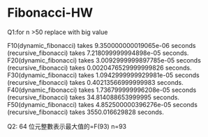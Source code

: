 # Fibonacci-HW

Q1:for n >50 replace with big value 

F10(dynamic_fibonacci) takes 9.350000000019065e-06 seconds (recursive_fibonacci) takes 7.218099999994898e-05 seconds. 
F20(dynamic_fibonacci) takes 3.0092999999897785e-05 seconds (recursive_fibonacci) takes 0.0020476529999999826 seconds. 
F30(dynamic_fibonacci) takes 1.0942999999929981e-05 seconds (recursive_fibonacci) takes 0.40213566999999983 seconds. 
F40(dynamic_fibonacci) takes 1.736799999996208e-05 seconds (recursive_fibonacci) takes 34.814088653999995 seconds. 
F50(dynamic_fibonacci) takes 4.852500000396276e-05 seconds (recursive_fibonacci) takes 3550.016629828 seconds. 

Q2: 64 位元整數表示最大值的=F(93)
    n=93
